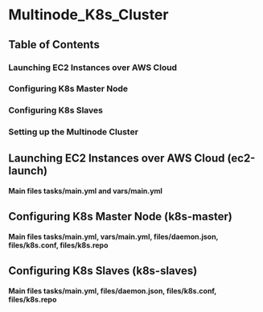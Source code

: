 # Multinode_K8s_Cluster

## Table of Contents
### Launching EC2 Instances over AWS Cloud
### Configuring K8s Master Node
### Configuring K8s Slaves
### Setting up the Multinode Cluster

## Launching EC2 Instances over AWS Cloud (ec2-launch)
#### Main files tasks/main.yml and vars/main.yml
## Configuring K8s Master Node (k8s-master)
#### Main files tasks/main.yml, vars/main.yml, files/daemon.json, files/k8s.conf, files/k8s.repo
## Configuring K8s Slaves (k8s-slaves)
#### Main files tasks/main.yml, files/daemon.json, files/k8s.conf, files/k8s.repo

